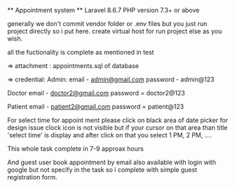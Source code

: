 ** Appointment system **
Laravel 8.6.7
PHP version 7.3+ or above 

generally we don't commit vendor folder or .env files but you just run project directly so i put here.
create virtual host for run project else as you wish.

all the fuctionality is complete as mentioned in test

=> attachment : appointments.sql of database

=> credential:
Admin:
 email - admin@gmail.com
 password - admin@123

Doctor
 email - doctor2@gmail.com
 password = doctor2@123
 
Patient
 email - patient2@gmail.com
 password = patient@123
 
For select time for appoint ment please click on black area of date picker for design issue clock icon is not visible but if your cursor on that area than title 'select time' is display and after click on that you select 1 PM, 2 PM, ....

This whole task complete in 7-9 approax hours

And guest user book appointment by email also available with login with google but not specify in the task so i complete with simple guest registration form.

